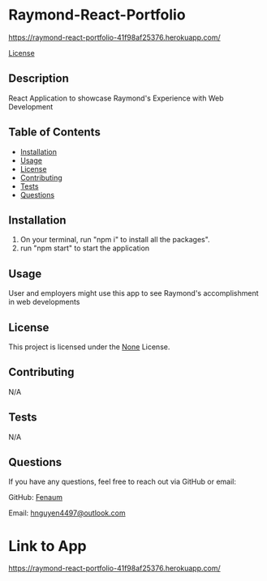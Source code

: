 
  # Raymond-React-Portfolio

  https://raymond-react-portfolio-41f98af25376.herokuapp.com/

  [License](https://img.shields.io/badge/License-None-brightgreen)

  ## Description

  React Application to showcase Raymond's Experience with Web Development

  ## Table of Contents

  - [Installation](#installation)
  - [Usage](#usage)
  - [License](#license)
  - [Contributing](#contributing)
  - [Tests](#tests)
  - [Questions](#questions)

  ## Installation

  1. On your terminal, run "npm i" to install all the packages". 
  2. run "npm start" to start the application

  ## Usage

  User and employers might use this app to see Raymond's accomplishment in web developments

  
  ## License
  This project is licensed under the [None](https://opensource.org/licenses/None) License.
  

  ## Contributing

  N/A

  ## Tests

  N/A

  ## Questions

  If you have any questions, feel free to reach out via GitHub or email:

  GitHub: [Fenaum](https://github.com/Fenaum)

  Email: hnguyen4497@outlook.com
  
# Link to App
https://raymond-react-portfolio-41f98af25376.herokuapp.com/
